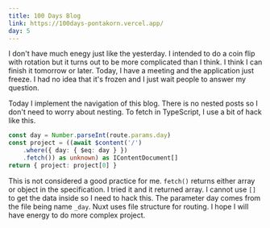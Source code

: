 ```yaml
---
title: 100 Days Blog
link: https://100days-pontakorn.vercel.app/
day: 5
---
```

I don't have much enegy just like the yesterday. I intended to do a coin flip with rotation but
it turns out to be more complicated than I think. I think I can finish it tomorrow or later.
Today, I have a meeting and the application just freeze. I had no idea that it's frozen and I
just wait people to answer my question. 


Today I implement the navigation of this blog. There is no nested posts so I don't need to worry about nesting. To fetch in TypeScript, I use a bit of hack like this.

```typescript
const day = Number.parseInt(route.params.day)
const project = ((await $content('/')
    .where({ day: { $eq: day } })
    .fetch()) as unknown) as IContentDocument[]
return { project: project[0] }
```

This is not considered a good practice for me. <code class="language-typescript">fetch()</code> returns either array or object in the specification. I tried it and it returned array. I cannot
use `[]` to get the data inside so I need to hack this. The parameter day comes from the file being name `_day`. Nuxt uses file structure for routing. I hope I will have energy to do more complex project.